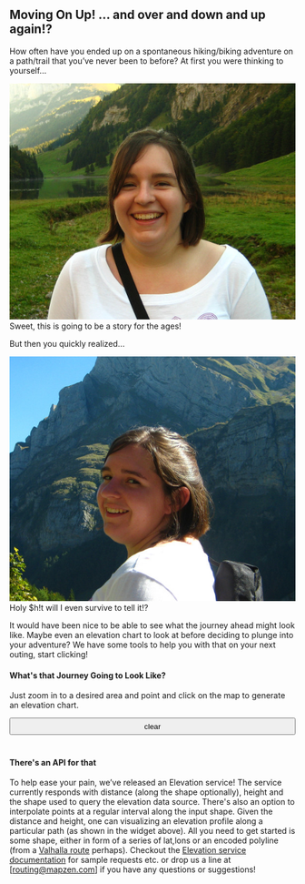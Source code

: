 ## Moving On Up! ... and over and down and up again!?

How often have you ended up on a spontaneous hiking/biking adventure on a path/trail that you’ve never been to before? At first you were thinking to yourself...

![Sure Let's Go!](images/sure.jpg "Sweet, this is going to be a story for the ages!")
Sweet, this is going to be a story for the ages!

But then you quickly realized...

![I don't know about this...](images/unsure.jpg "Holy $h!t will I even survive to tell it!?")
Holy $h!t will I even survive to tell it!?

It would have been nice to be able to see what the journey ahead might look like. Maybe even an elevation chart to look at before deciding to plunge into your adventure? We have some tools to help you with that on your next outing, start clicking!

#### What's that Journey Going to Look Like?

Just zoom in to a desired area and point and click on the map to generate an elevation chart.

<div>
<link rel="stylesheet" href="http://maxcdn.bootstrapcdn.com/bootstrap/3.2.0/css/bootstrap.min.css">
<link rel="stylesheet" href="http://cdn.leafletjs.com/leaflet-0.7.3/leaflet.css" />
<link rel="stylesheet" href="../../routing/css/valhalla.css" />
<script src="../../routing/conf/env.conf"></script>
<script type="text/javascript" src="https://code.jquery.com/jquery-1.11.3.min.js"></script>
<script src="http://ajax.googleapis.com/ajax/libs/angularjs/1.3.15/angular.min.js"></script>
<script type = "text/javascript" src="../../routing/js/elevation/flot/jquery.flot.min.js"></script>
<script type = "text/javascript" src="../../routing/js/elevation/flot/jquery.flot.symbol.min.js"></script>
<script type="text/javascript" src="../../routing/js/elevation/flot/jquery.flot.js"></script>
<script type="text/javascript" src="../../routing/js/elevation/flot/jquery.colorhelpers.js"></script>
<script type="text/javascript" src="../../routing/js/elevation/flot/jquery.flot.canvas.js"></script>
<script type="text/javascript" src="../../routing/js/elevation/flot/jquery.flot.stack.js"></script>

<style>
body{
width: 100%;
height: 100%;
overflow: hidden;
}
#mapwrapper{
padding:0;
}
.transparent_btn{
width:100%;
height:30px;
margin-bottom:20px;
}
.transparent_btn:hover{
background-color:#ccc;
}
</style>

<div class="container-fluid" data-ng-controller="RouteController">
<div id="graph" style= "display:none; height:225 	px; width: 50%; float:center;"></div>
<button id="clearbtn" class = "transparent_btn" type="button">clear</button>
<div id="map"></div>
</div>

<script src="http://cdn.leafletjs.com/leaflet-0.7.3/leaflet.js"></script>
<script type="text/javascript" src="../../routing/js/leaflet-hash.js"></script>
<script src="js/elevation-blog-demo.js"></script>
<script src="js/L.Elevation.Blog.js"></script>

<script type="text/javascript">
window.addEventListener("hashchange",function(){parent.postMessage(window.location.hash, "*")});
</script>
</div>

#### There's an API for that

To help ease your pain, we’ve released an Elevation service! The service currently responds with distance (along the shape optionally), height and the shape used to query the elevation data source. There's also an option to interpolate points at a regular interval along the input shape. Given the distance and height, one can visualizing an elevation profile along a particular path (as shown in the widget above). All you need to get started is some shape, either in form of a series of lat,lons or an encoded polyline (from a [Valhalla route]() perhaps). Checkout the [Elevation service documentation](https://github.com/valhalla/valhalla-docs.git) for sample requests etc. or drop us a line at [routing@mapzen.com] if you have any questions or suggestions!